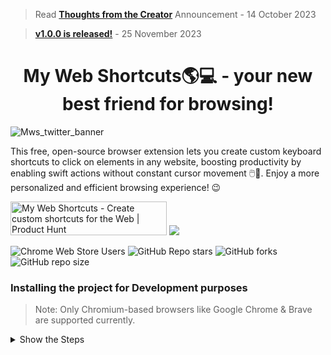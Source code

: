 > Read [**Thoughts from the Creator**](https://github.com/prakhartiwari0/my-web-shortcuts/discussions/12) Announcement - 14 October 2023

> [**v1.0.0 is released!**](https://github.com/prakhartiwari0/my-web-shortcuts/discussions/42) - 25 November 2023


<!-- ![image](src/assets/github_banner.png) -->
<!-- 
<h2 align="center">
<a href="https://youtu.be/x_fYfporwmA"> DEMO VIDEO IS OUT! ✨🔥</a>
</h2>
-->

<h1 align="center"> My Web Shortcuts🌎💻 - your new best friend for browsing!</h1>

![Mws_twitter_banner](https://github.com/mywebshortcuts/mywebshortcuts/assets/65062036/895cd9d5-00de-4ba4-b357-4972b31a3e26)

This free, open-source browser extension lets you create custom keyboard shortcuts to click on elements in any website, boosting productivity by enabling swift actions without constant cursor movement 🖱️🍃. Enjoy a more personalized and efficient browsing experience! 😉

<a href="https://www.producthunt.com/posts/my-web-shortcuts?utm_source=badge-featured&utm_medium=badge&utm_souce=badge-my&#0045;web&#0045;shortcuts" target="_blank"><img src="https://api.producthunt.com/widgets/embed-image/v1/featured.svg?post_id=427145&theme=light" alt="My&#0032;Web&#0032;Shortcuts - Create&#0032;custom&#0032;shortcuts&#0032;for&#0032;the&#0032;Web | Product Hunt" style="width: 250px; height: 54px;" width="250" height="54" /></a>
<a href="https://chromewebstore.google.com/detail/my-web-shortcuts/eieokkopejddkfnfioklcjabmhpbmgke"><img src="https://user-images.githubusercontent.com/585534/107280622-91a8ea80-6a26-11eb-8d07-77c548b28665.png"></a>

![Chrome Web Store Users](https://img.shields.io/chrome-web-store/users/eieokkopejddkfnfioklcjabmhpbmgke)
![GitHub Repo stars](https://img.shields.io/github/stars/mywebshortcuts/mywebshortcuts)
![GitHub forks](https://img.shields.io/github/forks/mywebshortcuts/mywebshortcuts)
![GitHub repo size](https://img.shields.io/github/repo-size/mywebshortcuts/mywebshortcuts)

<!--
> <a href="https://youtu.be/x_fYfporwmA" align="center"> First Demo of My Web Shortcuts + Invitation to Contributors! </a>
-->

### Installing the project for Development purposes

> Note: Only Chromium-based browsers like Google Chrome & Brave are supported currently.

<details>
<summary>
Show the Steps
</summary>



1. Clone the repository & Open the folder
   ```bash
   git clone "https://github.com/prakhartiwari0/my-web-shortcuts" && cd my-web-shortcuts
   ```
2. Install the Packages using NPM
    ```bash
    npm i
    ```
3. Start the Development Server
    ```bash
    npm run dev
    ```
4. Drag and upload the newly generated `dist` folder into your Browser
   ![](.github/assets/howToInstallExtensionInChrome.gif)
5. The extension is now installed in the browser, but you need to reload the website to use it. 


</details>


